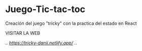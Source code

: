 # Juego-Tic-tac-toc
Creación del juego "tricky" con la practica del estado en React 

VISITAR LA WEB


 ._. https://tricky-danii.netlify.app/ ._.


